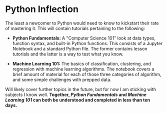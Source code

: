 # Python Inflection
The least a newcomer to Python would need to know to kickstart their rate of mastering it. This will contain tutorials pertaining to the following:

* **Python Fundamentals:** A "Computer Science 101" look at data types, function syntax, and built-in Python functions. This consists of a Jupyter Notebook and a standard Python file. The former contains lesson tutorials and the latter is a way to test what you know.

* **Machine Learning 101:** The basics of classification, clustering, and regression with machine learning algorithms. The notebook covers a brief amount of material for each of those three categories of algorithm, and some simple challenges with prepped data.

Will likely cover further topics in the future, but for now I am sticking with subjects I know well. **Together, *Python Fundamentals* and *Machine Learning 101* can both be understood and completed in less than ten days.**
